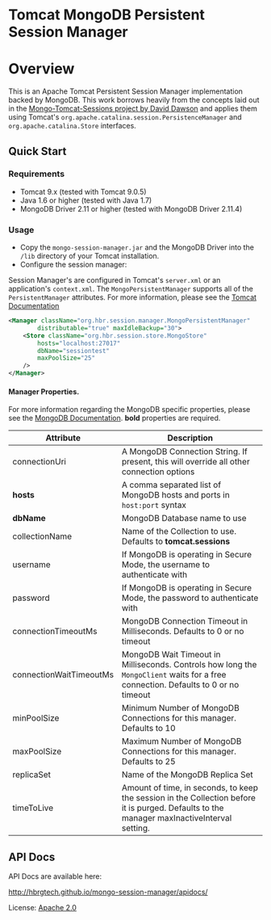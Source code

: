 Tomcat MongoDB Persistent Session Manager
=====================

# Overview

This is an Apache Tomcat Persistent Session Manager implementation backed by MongoDB.  This work borrows heavily from the concepts laid out in the [Mongo-Tomcat-Sessions project by David Dawson](https://github.com/naviance/Mongo-Tomcat-Sessions) and applies them using Tomcat's `org.apache.catalina.session.PersistenceManager` and `org.apache.catalina.Store` interfaces.

## Quick Start

### Requirements

*  Tomcat 9.x (tested with Tomcat 9.0.5)
*  Java 1.6 or higher (tested with Java 1.7)
*  MongoDB Driver 2.11 or higher (tested with MongoDB Driver 2.11.4)

### Usage

* Copy the `mongo-session-manager.jar` and the MongoDB Driver into the `/lib` directory of your Tomcat installation.
* Configure the session manager:

Session Manager's are configured in Tomcat's `server.xml` or an application's `context.xml`.  The `MongoPersistentManager` supports all of the `PersistentManager` attributes.  For more information, please see the [Tomcat Documentation](http://tomcat.apache.org/tomcat-7.0-doc/config/manager.html)

```xml
<Manager className="org.hbr.session.manager.MongoPersistentManager"
    	distributable="true" maxIdleBackup="30">
	<Store className="org.hbr.session.store.MongoStore"
		hosts="localhost:27017"
		dbName="sessiontest"
		maxPoolSize="25"
	/>
</Manager>
```

#### Manager Properties.

For more information regarding the MongoDB specific properties, please see the [MongoDB Documentation](http://docs.mongodb.org/manual/reference/connection-string/).  **bold** properties are required.

 Attribute | Description |
 --------- | ----------- |
 connectionUri | A MongoDB Connection String.  If present, this will override all other connection options
 **hosts** | A comma separated list of MongoDB hosts and ports in `host:port` syntax 
 **dbName** | MongoDB Database name to use 
 collectionName | Name of the Collection to use.  Defaults to **tomcat.sessions** 
 username | If MongoDB is operating in Secure Mode, the username to authenticate with 
 password | If MongoDB is operating in Secure Mode, the password to authenticate with 
 connectionTimeoutMs | MongoDB Connection Timeout in Milliseconds.  Defaults to 0 or no timeout 
 connectionWaitTimeoutMs | MongoDB Wait Timeout in Milliseconds.  Controls how long the `MongoClient` waits for a free connection.  Defaults to 0 or no timeout 
 minPoolSize | Minimum Number of MongoDB Connections for this manager.  Defaults to 10 
 maxPoolSize | Maximum Number of MongoDB Connections for this manager.  Defaults to 25 
 replicaSet | Name of the MongoDB Replica Set 
 timeToLive | Amount of time, in seconds, to keep the session in the Collection before it is purged.  Defaults to the manager maxInactiveInterval setting.

## API Docs
API Docs are available here:

http://hbrgtech.github.io/mongo-session-manager/apidocs/

License: [Apache 2.0](http://www.apache.org/licenses/LICENSE-2.0.txt)

